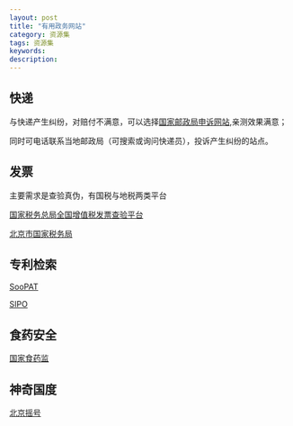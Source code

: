 ```yaml
---
layout: post
title: "有用政务网站"
category: 资源集
tags: 资源集
keywords: 
description: 
---
```


## 快递

与快递产生纠纷，对赔付不满意，可以选择[国家邮政局申诉网站](http://sswz.spb.gov.cn/),亲测效果满意；

同时可电话联系当地邮政局（可搜索或询问快递员），投诉产生纠纷的站点。


## 发票

主要需求是查验真伪，有国税与地税两类平台

[国家税务总局全国增值税发票查验平台](https://inv-veri.chinatax.gov.cn/)

[北京市国家税务局](http://www.bjsat.gov.cn/ptfp/fpindex.jsp)


## 专利检索
[SooPAT](http://www.soopat.com/)

[SIPO](http://www.pss-system.gov.cn)


## 食药安全
[国家食药监](http://www.sda.gov.cn/WS01/CL0001/)


## 神奇国度
[北京摇号](http://www.bjhjyd.gov.cn/index.html?ran=25437533)
 

